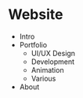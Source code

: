 # Website
- Intro
- Portfolio
    - UI/UX Design
    - Development
    - Animation
    - Various
- About
